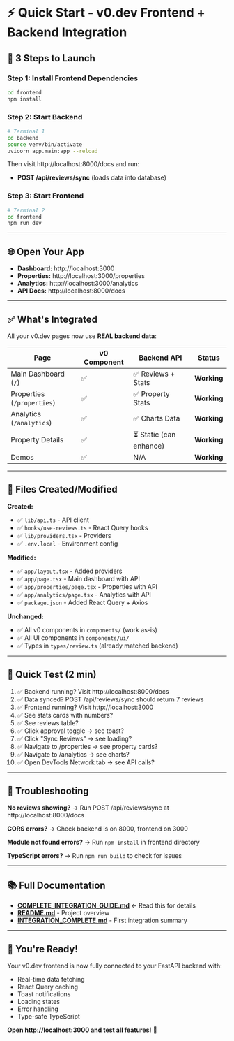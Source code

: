 # ⚡ Quick Start - v0.dev Frontend + Backend Integration

## 🎯 3 Steps to Launch

### Step 1: Install Frontend Dependencies
```bash
cd frontend
npm install
```

### Step 2: Start Backend
```bash
# Terminal 1
cd backend
source venv/bin/activate
uvicorn app.main:app --reload
```

Then visit http://localhost:8000/docs and run:
- **POST /api/reviews/sync** (loads data into database)

### Step 3: Start Frontend
```bash
# Terminal 2
cd frontend
npm run dev
```

---

## 🌐 Open Your App

- **Dashboard:** http://localhost:3000
- **Properties:** http://localhost:3000/properties
- **Analytics:** http://localhost:3000/analytics
- **API Docs:** http://localhost:8000/docs

---

## ✅ What's Integrated

All your v0.dev pages now use **REAL backend data**:

| Page | v0 Component | Backend API | Status |
|------|-------------|-------------|--------|
| Main Dashboard (`/`) | ✅ | ✅ Reviews + Stats | **Working** |
| Properties (`/properties`) | ✅ | ✅ Property Stats | **Working** |
| Analytics (`/analytics`) | ✅ | ✅ Charts Data | **Working** |
| Property Details | ✅ | ⏳ Static (can enhance) | **Working** |
| Demos | ✅ | N/A | **Working** |

---

## 🔧 Files Created/Modified

**Created:**
- ✅ `lib/api.ts` - API client
- ✅ `hooks/use-reviews.ts` - React Query hooks
- ✅ `lib/providers.tsx` - Providers
- ✅ `.env.local` - Environment config

**Modified:**
- ✅ `app/layout.tsx` - Added providers
- ✅ `app/page.tsx` - Main dashboard with API
- ✅ `app/properties/page.tsx` - Properties with API
- ✅ `app/analytics/page.tsx` - Analytics with API
- ✅ `package.json` - Added React Query + Axios

**Unchanged:**
- ✅ All v0 components in `components/` (work as-is)
- ✅ All UI components in `components/ui/`
- ✅ Types in `types/review.ts` (already matched backend)

---

## 🧪 Quick Test (2 min)

1. ✅ Backend running? Visit http://localhost:8000/docs
2. ✅ Data synced? POST /api/reviews/sync should return 7 reviews
3. ✅ Frontend running? Visit http://localhost:3000
4. ✅ See stats cards with numbers?
5. ✅ See reviews table?
6. ✅ Click approval toggle → see toast?
7. ✅ Click "Sync Reviews" → see loading?
8. ✅ Navigate to /properties → see property cards?
9. ✅ Navigate to /analytics → see charts?
10. ✅ Open DevTools Network tab → see API calls?

---

## 🐛 Troubleshooting

**No reviews showing?**
→ Run POST /api/reviews/sync at http://localhost:8000/docs

**CORS errors?**
→ Check backend is on 8000, frontend on 3000

**Module not found errors?**
→ Run `npm install` in frontend directory

**TypeScript errors?**
→ Run `npm run build` to check for issues

---

## 📚 Full Documentation

- **[COMPLETE_INTEGRATION_GUIDE.md](COMPLETE_INTEGRATION_GUIDE.md)** ← Read this for details
- **[README.md](README.md)** - Project overview
- **[INTEGRATION_COMPLETE.md](INTEGRATION_COMPLETE.md)** - First integration summary

---

## 🎉 You're Ready!

Your v0.dev frontend is now fully connected to your FastAPI backend with:
- Real-time data fetching
- React Query caching
- Toast notifications
- Loading states
- Error handling
- Type-safe TypeScript

**Open http://localhost:3000 and test all features!** 🚀
